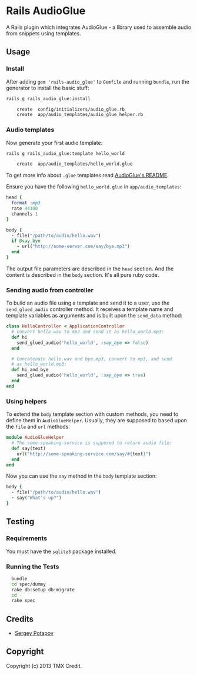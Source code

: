 # Rails AudioGlue

A Rails plugin which integrates AudioGlue - a library used to assemble audio
from snippets using templates.

## Usage

### Install

After adding `gem 'rails-audio_glue'` to `Gemfile` and running `bundle`,
run the generator to install the basic stuff:

```sh
rails g rails_audio_glue:install

    create  config/initializers/audio_glue.rb
    create  app/audio_templates/audio_glue_helper.rb
```

### Audio templates

Now generate your first audio template:

```sh
rails g rails_audio_glue:template hello_world

    create  app/audio_templates/hello_world.glue
```

To get more info about `.glue` templates read
[AudioGlue's README](https://github.com/TMXCredit/audio_glue/).

Ensure you have the following `hello_world.glue` in `app/audio_templates`:

```ruby
head {
  format :mp3
  rate 44100
  channels 1
}

body {
  - file("/path/to/audio/hello.wav")
  if @say_bye
    - url("http://some-server.com/say/bye.mp3")
  end
}
```

The output file parameters are described in the `head` section. And
the content is described in the `body` section. It's all pure ruby code.

### Sending audio from controller

To build an audio file using a template and send it to a user, use the
`send_glued_audio` controller method. It receives a template name and template
variables as arguments and is built upon the `send_data` method:

```ruby
class HelloController < ApplicationController
  # Convert hello.wav to mp3 and send it as hello_world.mp3:
  def hi
    send_glued_audio('hello_world', :say_bye => false)
  end

  # Concatenate hello.wav and bye.mp3, convert to mp3, and send
  # as hello_world.mp3:
  def hi_and_bye
    send_glued_audio('hello_world', :say_bye => true)
  end
end
```

### Using helpers

To extend the `body` template section with custom methods, you need
to define them in `AudioGlueHelper`. Usually, they are supposed to based
upon the `file` and `url` methods.

```ruby
module AudioGlueHelper
  # The some-speaking-service is supposed to return audio file:
  def say(text)
    url("http://some-speaking-service.com/say/#{text}")
  end
end
```

Now you can use the `say` method in the `body` template section:

```ruby
body {
  - file("/path/to/audio/hello.wav")
  - say("What's up?")
}
```


## Testing

### Requirements

You must have the `sqlite3` package installed.

### Running the Tests

```sh
  bundle
  cd spec/dummy
  rake db:setup db:migrate
  cd -
  rake spec
```

## Credits

* [Sergey Potapov](https://github.com/greyblake)

## Copyright

Copyright (c) 2013 TMX Credit.
